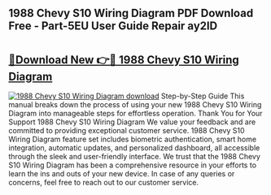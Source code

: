 ## 1988 Chevy S10 Wiring Diagram PDF Download Free - Part-5EU User Guide Repair ay2lD

# <h2><a href="http://dfh68f.blite.top/?on=1988+Chevy+S10+Wiring+Diagram">🔗Download New 👉🔴 1988 Chevy S10 Wiring Diagram</a></h2>

[![1988 Chevy S10 Wiring Diagram download](https://i.imgur.com/lujVjoI.png)](http://dfh68f.blite.top/?on=1988+Chevy+S10+Wiring+Diagram)
Step-by-Step Guide This manual breaks down the process of using your new 1988 Chevy S10 Wiring Diagram into manageable steps for effortless operation. Thank You for Your Support 1988 Chevy S10 Wiring Diagram We value your feedback and are committed to providing exceptional customer service. 1988 Chevy S10 Wiring Diagram feature set includes biometric authentication, smart home integration, automatic updates, and personalized dashboard, all accessible through the sleek and user-friendly interface. We trust that the 1988 Chevy S10 Wiring Diagram has been a comprehensive resource in your efforts to learn the ins and outs of your new device. In case of any queries or concerns, feel free to reach out to our customer service.
